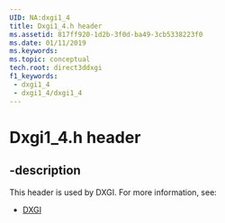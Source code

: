 ```yaml
---
UID: NA:dxgi1_4
title: Dxgi1_4.h header
ms.assetid: 817ff920-1d2b-3f0d-ba49-3cb5338223f0
ms.date: 01/11/2019
ms.keywords: 
ms.topic: conceptual
tech.root: direct3ddxgi
f1_keywords:
 - dxgi1_4
 - dxgi1_4/dxgi1_4
---
```


# Dxgi1_4.h header


## -description

This header is used by DXGI. For more information, see:

- [DXGI](../_direct3ddxgi/index.md)

